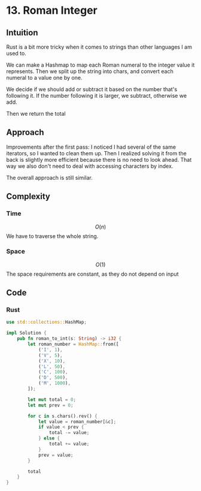 # 13. Roman Integer

## Intuition

Rust is a bit more tricky when it comes to strings than other languages I am used to.

We can make a Hashmap to map each Roman numeral to the integer value it represents. Then we split up the string into chars, and convert each numeral to a value one by one.

We decide if we should add or subtract it based on the number that's following it. If the number following it is larger, we subtract, otherwise we add.

Then we return the total

## Approach

Improvements after the first pass:
I noticed I had several of the same iterators, so I wanted to clean them up. Then I realized solving it from the back is slightly more efficient because there is no need to look ahead. That way we also don't need to deal with accessing characters by index.

The overall approach is still similar.

## Complexity

### Time

$$O(n)$$
We have to traverse the whole string.

### Space

$$O(1)$$
The space requirements are constant, as they do not depend on input

## Code

### Rust

```rust
use std::collections::HashMap;

impl Solution {
    pub fn roman_to_int(s: String) -> i32 {
        let roman_number = HashMap::from([
            ('I', 1),
            ('V', 5),
            ('X', 10),
            ('L', 50),
            ('C', 100),
            ('D', 500),
            ('M', 1000),
        ]);

        let mut total = 0;
        let mut prev = 0;

        for c in s.chars().rev() {
            let value = roman_number[&c];
            if value < prev {
                total -= value;
            } else {
                total += value;
            }
            prev = value;
        }

        total
    }
}
```
